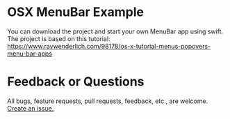 # OSX MenuBar Example
You can download the project and start your own MenuBar app using swift.
The project is based on this tutorial: https://www.raywenderlich.com/98178/os-x-tutorial-menus-popovers-menu-bar-apps

# Feedback or Questions
All bugs, feature requests, pull requests, feedback, etc., are welcome. [Create an issue.](https://github.com/elaniin/OSX-MenuBar-Example/issues)
